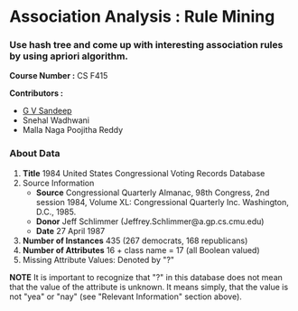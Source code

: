 <h1>Association Analysis : Rule Mining</h1>
<h3>Use hash tree and come up with interesting association rules by using apriori algorithm.</h3>
<b>Course Number :</b> CS F415

<b>Contributors : </b>
<ul>
<li><a href="https://www.linkedin.com/in/greetsandeep/">G V Sandeep</a></li>
<li>Snehal Wadhwani</li>
<li>Malla Naga Poojitha Reddy</li>
</ul>

<h3>About Data</h3>
<ol>
	<li><b>Title</b> 1984 United States Congressional Voting Records Database</li>
	<li>Source Information
		<ul>
			<li><b>Source</b>  Congressional Quarterly Almanac, 98th Congress, 2nd session 1984, Volume XL: Congressional Quarterly Inc. Washington, D.C., 1985.</li>
			<li><b>Donor</b> Jeff Schlimmer (Jeffrey.Schlimmer@a.gp.cs.cmu.edu)</li>
			<li><b>Date</b> 27 April 1987 </li>
		</ul>
	</li>
	<li><b>Number of Instances</b> 435 (267 democrats, 168 republicans)</li>
	<li><b>Number of Attributes</b> 16 + class name = 17 (all Boolean valued)</li>
	<li>Missing Attribute Values: Denoted by "?"</li>
</ol>


<p><b>NOTE</b> It is important to recognize that "?" in this database does not mean that the value of the attribute is unknown.  It means simply, that the value is not "yea" or "nay" (see "Relevant Information" section above).</p>